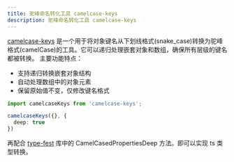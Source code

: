 ```yaml
---
title: 驼峰命名转化工具 camelcase-keys
description: 驼峰命名转化工具 camelcase-keys
---
```


[camelcase-keys](https://github.com/sindresorhus/camelcase-keys) 是一个用于将对象键名从下划线格式(snake_case)转换为驼峰格式(camelCase)的工具。它可以递归处理嵌套对象和数组，确保所有层级的键名都被转换。
主要功能特点：

- 支持递归转换嵌套对象结构
- 自动处理数组中的对象元素
- 保留原始值不变，仅修改键名格式

```TypeScript
import camelcaseKeys from 'camelcase-keys';

camelcaseKeys({}, {
  deep: true
})
```

再配合 [type-fest](https://github.com/sindresorhus/type-fest) 库中的 CamelCasedPropertiesDeep 方法。即可以实现 ts 类型转换。

